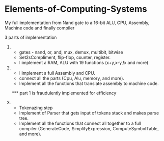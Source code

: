 # Elements-of-Computing-Systems
My full implementation from Nand gate to a 16-bit ALU, CPU, Assembly, Machine code and finally compiler

3 parts of implementation

1. - gates - nand, or, and, mux, demux, multibit, bitwise
   - Set2sCompliment, flip-flop, counter, register.
   - I implement a RAM, ALU with 19 functions (x+y,x-y,!x and more)

2. - I implement a full Assembly and CPU.
   - connect all the parts (Cpu, Alu, memory, and more).
   - Implement all the functions that translate assembly to machine code.
   
   *** part 1 is fraudulently implemented for efficiency
  
3. - Tokenazing step
   - Implement of Parser that gets input of tokens stack and makes parse tree.
   - Implement all the functions that connect all together to a full compiler (GenerateCode, SimplifyExpression, ComputeSymbolTable, and more).
